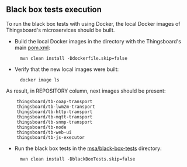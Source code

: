 
## Black box tests execution
To run the black box tests with using Docker, the local Docker images of Thingsboard's microservices should be built. <br />
- Build the local Docker images in the directory with the Thingsboard's main [pom.xml](./../../pom.xml):
        
        mvn clean install -Ddockerfile.skip=false
- Verify that the new local images were built: 

        docker image ls
As result, in REPOSITORY column, next images should be present:
        
        thingsboard/tb-coap-transport
        thingsboard/tb-lwm2m-transport
        thingsboard/tb-http-transport
        thingsboard/tb-mqtt-transport
        thingsboard/tb-snmp-transport
        thingsboard/tb-node
        thingsboard/tb-web-ui
        thingsboard/tb-js-executor

- Run the black box tests in the [msa/black-box-tests](../black-box-tests) directory:

        mvn clean install -DblackBoxTests.skip=false


